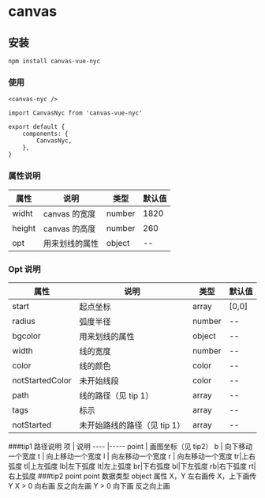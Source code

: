 # canvas

## 安装

```
npm install canvas-vue-nyc
```

### 使用

```
<canvas-nyc />

import CanvasNyc from 'canvas-vue-nyc'

export default {
    components: {
        CanvasNyc,
    },
}
```

### 属性说明

| 属性   | 说明           | 类型   | 默认值 |
| ------ | -------------- | ------ | ------ |
| widht  | canvas 的宽度  | number | 1820   |
| height | canvas 的高度  | number | 260    |
| opt    | 用来划线的属性 | object | --     |

### Opt 说明

| 属性            | 说明                         | 类型   | 默认值 |
| --------------- | ---------------------------- | ------ | ------ |
| start           | 起点坐标                     | array  | [0,0]  |
| radius          | 弧度半径                     | number | --     |
| bgcolor         | 用来划线的属性               | object | --     |
| width           | 线的宽度                     | number | --     |
| color           | 线的颜色                     | color  | --     |
| notStartedColor | 未开始线段                   | color  | --     |
| path            | 线的路径（见 tip 1）         | array  | --     |
| tags            | 标示                         | array  | --     |
| notStarted      | 未开始路线的路径（见 tip 1） | array  | --     |

###tip1 路径说明
项 | 说明
---- |-----
point | 画图坐标（见 tip2）
b | 向下移动一个宽度
t | 向上移动一个宽度
l | 向左移动一个宽度
r | 向左移动一个宽度
tr|上右弧度
tl|上左弧度
lb|左下弧度
lt|左上弧度
br|下右弧度
bl|下左弧度
rb|右下弧度
rt|右上弧度
###tip2 point
point 数据类型 object
属性 X，Y
左右画传 X，上下画传 Y
X > 0 向右画 反之向左画
Y > 0 向下画 反之向上画
